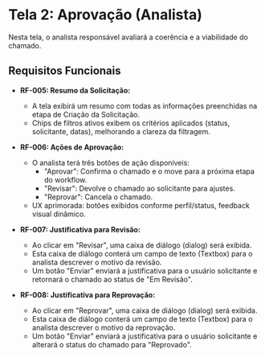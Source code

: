 # Tela 2: Aprovação (Analista)

Nesta tela, o analista responsável avaliará a coerência e a viabilidade do chamado.


## Requisitos Funcionais

- **RF-005: Resumo da Solicitação:**
  - A tela exibirá um resumo com todas as informações preenchidas na etapa de Criação da Solicitação.
  - Chips de filtros ativos exibem os critérios aplicados (status, solicitante, datas), melhorando a clareza da filtragem.

- **RF-006: Ações de Aprovação:**
  - O analista terá três botões de ação disponíveis:
    - "Aprovar": Confirma o chamado e o move para a próxima etapa do workflow.
    - "Revisar": Devolve o chamado ao solicitante para ajustes.
    - "Reprovar": Cancela o chamado.
  - UX aprimorada: botões exibidos conforme perfil/status, feedback visual dinâmico.

- **RF-007: Justificativa para Revisão:**
  - Ao clicar em "Revisar", uma caixa de diálogo (dialog) será exibida.
  - Esta caixa de diálogo conterá um campo de texto (Textbox) para o analista descrever o motivo da revisão.
  - Um botão "Enviar" enviará a justificativa para o usuário solicitante e retornará o chamado ao status de "Em Revisão".

- **RF-008: Justificativa para Reprovação:**
  - Ao clicar em "Reprovar", uma caixa de diálogo (dialog) será exibida.
  - Esta caixa de diálogo conterá um campo de texto (Textbox) para o analista descrever o motivo da reprovação.
  - Um botão "Enviar" enviará a justificativa para o usuário solicitante e alterará o status do chamado para "Reprovado".
